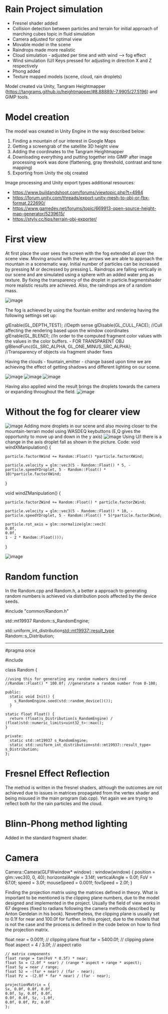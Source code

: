 # Rain Project simulation

- Fresnel shader added
- Collision detection between particles and terrain for initial approach of marching cubes topic in fluid simulation
- Camera adjusted for optimal view
- Movable model in the scene
- Raindrops made more realistic
- Cloud simulation - adjusted per time and with wind --> fog effect
- Wind simulation (U/I Keys pressed for adjusting in direction X and Z respectively
- Phong added
- Texture mapped models (scene, cloud, rain droplets)

Model created via Unity, Tangram Heightmapper (https://tangrams.github.io/heightmapper/#8.88889/-7.9905/27.5196) and GIMP tools.

# Model creation
  The model was created in Unity Engine in the way described below:
  1. Finding a mountain of our interest in Google Maps
  2. Getting a screengrab of the satellite 3D height view
  3. Adding the coordinates to the Tangram Heightmapper
  4. Downloading everything and putting together into GIMP after image processing work was done (flattening, gray threshold, contrast and tone mapping)
  5. Exporting from Unity the obj created

  Image processing and Unity export types additional resources:
  - https://www.buildandshoot.com/forums/viewtopic.php?t=4984 
  - https://forum.unity.com/threads/export-unity-mesh-to-obj-or-fbx-format.222690/
  - https://www.gamedev.net/forums/topic/669913-open-source-height-map-generator/5239615/
  - https://styly.cc/tips/terrain-obj-exporter/


# First view
At first place the user sees the screen with the fog extended all over the scene view. Moving around with the key arrows we are able to approach the mountain in a scenematic way. Initial number of particles can be increased by pressing M or decressed by pressing L.
Raindrops are falling vertically in our scene and are simulated using a sphere with an added water png as texture. By fixing the transparency of the droplet in particle.fragmentshader more realistic results are achieved. Also, the raindrops are of a random mass. 

![image](https://user-images.githubusercontent.com/42025441/133143765-f80946cc-c7f0-48b0-9dde-b1e6986dfecf.png)

The fog is achieved by using the fountain emitter and rendering having the following settings set up:

  glEnable(GL_DEPTH_TEST); //Depth sense
	glDisable(GL_CULL_FACE); //Cull affecting the rendering based upon the window coordinates
  glEnable(GL_BLEND); //In order to the computed fragment color values with the values in the color buffers.  - FOR TRANSPARENT OBJ
	glBlendFunc(GL_SRC_ALPHA, GL_ONE_MINUS_SRC_ALPHA); //Transparency of objects via fragment shader fixes
  
Having the clouds - fountain_emitter - change based upon time we are achieving the effect of getting shadows and different lighting on our scene.

![image](https://user-images.githubusercontent.com/42025441/133144609-b7b7fcfb-c7af-4710-9eac-9c411ccac1fe.png)
![image](https://user-images.githubusercontent.com/42025441/133144627-e78dd9e4-c75f-4522-a3bc-9c73954ebc64.png)
![image](https://user-images.githubusercontent.com/42025441/133144640-7840d678-bddc-4942-a03a-19d714bb3ff2.png)


Having also applied wind the result brings the droplets towards the camera or expanding throughout the field.
![image](https://user-images.githubusercontent.com/42025441/133145144-e6e255e5-1b6a-4188-99c0-2bb88b56cfd7.png)


# Without the fog for clearer view
![image](https://user-images.githubusercontent.com/42025441/133142113-e0e913a9-7bd1-4ab7-a008-26046ffddf7c.png)
Adding more droplets in our scene and also moving closer to the mountain-terrain model using WASDEQ keybuttons (E,Q gives the opportunity to move up and down in the y axis) 
![image](https://user-images.githubusercontent.com/42025441/133142375-3b0b2da8-bec1-46e6-b4a2-7448ab2563ee.png)
Using U/I there is a change in the axis droplet fall as shown in the picture.
Code: 
void windXManipulation() {

	particle.factorXWind += Random::Float() *particle.factorXWind;
	
	particle.velocity = glm::vec3(5 - Random::Float() * 5, -particle.speedYDroplet, 5 - Random::Float() * 10)*particle.factorXWind;

}

void windZManipulation() {
	
	particle.factorZWind += Random::Float() * particle.factorZWind;

	particle.velocity = glm::vec3(5 - Random::Float() * 10, -particle.speedYDroplet, 5 - Random::Float() * 5)*particle.factorZWind;

	particle.rot_axis = glm::normalize(glm::vec3(
	0.0f,
	0.0f,
	1 - 2 * Random::Float()));
}

![image](https://user-images.githubusercontent.com/42025441/133143069-0b21b8a7-e75a-4b6b-a99d-e3ee2d44e3e2.png)



# Random function
In the Random.cpp and Random.h, a better a approach to generating random numbers is achieved via distribution pools affected by the device seeds. 

  #include "common/Random.h"

  std::mt19937 Random::s_RandomEngine;

  std::uniform_int_distribution<std::mt19937::result_type> Random::s_Distribution;

------------------------------------------------

  #pragma once

  #include <random>

  class Random {
  
    //using this for generating any random numbers desired
    //Random::Float() * 100.0f; //generatate a random number from 0-100;

    public:
      static void Init() {
        s_RandomEngine.seed(std::random_device()());
      }

    static float Float() {
      return (float)s_Distribution(s_RandomEngine) / (float)std::numeric_limits<uint32_t>::max();
    }

    private:
      static std::mt19937 s_RandomEngine;
      static std::uniform_int_distribution<std::mt19937::result_type> s_Distribution;
    };


# Fresnel Effect Reflection
  
The method is written in the fresnel shaders, although the outcomes are not achieved due to issues in matrices propagated from the vertex shader and being misused in the main program (lab.cpp). Yet again we are trying to reflect both for the rain particles and the cloud. 
  
# Blinn-Phong method lighting
Added in the standard fragment shader.
  


# Camera
  
  Camera::Camera(GLFWwindow* window) : window(window) 
  {
    position = glm::vec3(0, 0, 40);
    horizontalAngle = 3.14f;
    verticalAngle = 0.0f;
    FoV = 67.0f;
    speed = 3.0f;
    mouseSpeed = 0.001f;
    fovSpeed = 2.0f;
  }
  
  
  Finding the projection matrix using the matrices defined in theory. What is important to be mentioned is the clipping plane numbers, due to the model designed and implemented in the project. Usually the field of view works in 67 degrees (fixed to radians following the camera methods described by Anton Gerdelan in his book). Nevertheless, the clipping plane is usually set to 0.1f for near and 100.0f for further. In this project, due to the models that is not the case and the process is defined in the code below on how to find the projection matrix.
  
  float near = 0.001f; // clipping plane
	float far = 5400.0f; // clipping plane
	float aspect = 4 / 3.0f; // aspect ratio

	// matrix components
	float range = tan(FoV * 0.5f) * near;
	float Sx = (2.0f * near) / (range * aspect + range * aspect);
	float Sy = near / range;
	float Sz = -(far + near) / (far - near);
	float Pz = -(2.0f * far * near) / (far - near);

	projectionMatrix = {
	Sx, 0.0f, 0.0f, 0.0f,
	0.0f, Sy, 0.0f, 0.0f,
	0.0f, 0.0f, Sz, -1.0f,
	0.0f, 0.0f, Pz, 0.0f
	};
  
